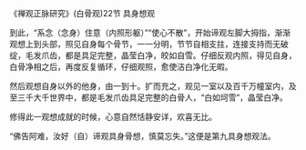 《禅观正脉研究》(白骨观)22节 具身想观

到此，“系念（念身）住意（内照形躯）”“使心不散”，开始谛观左脚大拇指，渐渐观想上到头部，照见自身每个骨节，一一分明，节节自相支拄，连接支持而无破绽，毛发爪齿，都是具足完整，晶莹白净，皎如自雪。仔细反观内照，得见自身，白骨净相之后，再度反复循环，仔细观照，愈使洁白净化无暇。　　　

然后观想自身以外的他身，由一到十。扩而充之，观见一室以及百千万幢室内，及至三千大千世界中，都是毛发爪齿具足完整的白骨人，“白如坷雪”，晶莹白净。

修得此一观想成就的时候，心意自然恬静安详，欢喜无比。

“佛告阿难，汝好（自）谛观具身骨想，慎莫忘失。”这便是第九具身想观法。


